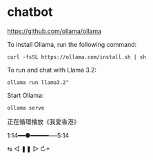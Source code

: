 # chatbot

https://github.com/ollama/ollama

To install Ollama, run the following command:

    curl -fsSL https://ollama.com/install.sh | sh
    
To run and chat with Llama 3.2:

    ollama run llama3.2"

Start Ollama:

    ollama serve






正在循環播放《我愛香港》

  1:14━━●━━━━━──5:14

  ⇆       ◁      ❚❚      ▷       ↻+

